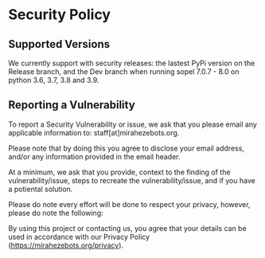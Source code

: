 # Security Policy

## Supported Versions

We currently support with security releases: the lastest PyPi version on the Release branch, and the Dev branch when running sopel 7.0.7 - 8.0 on python 3.6, 3.7, 3.8 and 3.9.


## Reporting a Vulnerability


To report a Security Vulnerability or issue, we ask that you please email any applicable information to: staff[at]mirahezebots.org.

Please note that by doing this you agree to disclose your email address, and/or any information provided in the email header.

At a minimum, we ask that you provide, context to the finding of the vulnerability/issue, steps to recreate the vulnerability/issue, and if you have a potiental solution.

Please do note every effort will be done to respect your privacy, however, please do note the following:

By using this project or contacting us, you agree that your details can be used in accordance with our Privacy Policy (https://mirahezebots.org/privacy).
